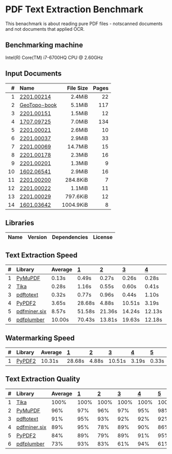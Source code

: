 # PDF Text Extraction Benchmark
This benachmark is about reading pure PDF files - notscanned documents and not documents that applied OCR.

## Benchmarking machine
 Intel(R) Core(TM) i7-6700HQ CPU @ 2.60GHz

## Input Documents
| #  |                                               Name                                               | File Size | Pages |
| -: | :----------------------------------------------------------------------------------------------- | --------: | ----: |
|  1 | [2201.00214](https://arxiv.org/pdf/2201.00214.pdf)                                               |    2.4MiB |    22 |
|  2 | [GeoTopo-book](https://github.com/py-pdf/sample-files/raw/main/009-pdflatex-geotopo/GeoTopo.pdf) |    5.1MiB |   117 |
|  3 | [2201.00151](https://arxiv.org/pdf/2201.00151.pdf)                                               |    1.5MiB |    12 |
|  4 | [1707.09725](https://arxiv.org/pdf/1707.09725.pdf)                                               |    7.0MiB |   134 |
|  5 | [2201.00021](https://arxiv.org/pdf/2201.00021.pdf)                                               |    2.6MiB |    10 |
|  6 | [2201.00037](https://arxiv.org/pdf/2201.00037.pdf)                                               |    2.9MiB |    33 |
|  7 | [2201.00069](https://arxiv.org/pdf/2201.00069.pdf)                                               |   14.7MiB |    15 |
|  8 | [2201.00178](https://arxiv.org/pdf/2201.00178.pdf)                                               |    2.3MiB |    16 |
|  9 | [2201.00201](https://arxiv.org/pdf/2201.00201.pdf)                                               |    1.3MiB |     9 |
| 10 | [1602.06541](https://arxiv.org/pdf/1602.06541.pdf)                                               |    2.9MiB |    16 |
| 11 | [2201.00200](https://arxiv.org/pdf/2201.00200.pdf)                                               |  284.8KiB |     7 |
| 12 | [2201.00022](https://arxiv.org/pdf/2201.00022.pdf)                                               |    1.1MiB |    11 |
| 13 | [2201.00029](https://arxiv.org/pdf/2201.00029.pdf)                                               |  797.6KiB |    12 |
| 14 | [1601.03642](https://arxiv.org/pdf/1601.03642.pdf)                                               | 1004.9KiB |     8 |

## Libraries
| Name | Version | Dependencies | License |
| ---: | :------ | -----------: | ------: |


## Text Extraction Speed

| #  |                          Library                          | Average | [   1   ](https://arxiv.org/pdf/2201.00214.pdf) | [   2   ](https://github.com/py-pdf/sample-files/raw/main/009-pdflatex-geotopo/GeoTopo.pdf) | [   3   ](https://arxiv.org/pdf/2201.00151.pdf) | [   4   ](https://arxiv.org/pdf/1707.09725.pdf) | [   5   ](https://arxiv.org/pdf/2201.00021.pdf) | [   6   ](https://arxiv.org/pdf/2201.00037.pdf) | [   7   ](https://arxiv.org/pdf/2201.00069.pdf) | [   8   ](https://arxiv.org/pdf/2201.00178.pdf) | [   9   ](https://arxiv.org/pdf/2201.00201.pdf) | [  10   ](https://arxiv.org/pdf/1602.06541.pdf) | [  11   ](https://arxiv.org/pdf/2201.00200.pdf) | [  12   ](https://arxiv.org/pdf/2201.00022.pdf) | [  13   ](https://arxiv.org/pdf/2201.00029.pdf) | [  14   ](https://arxiv.org/pdf/1601.03642.pdf) |
| :- | :-------------------------------------------------------- | :------ | :---------------------------------------------- | :------------------------------------------------------------------------------------------ | :---------------------------------------------- | :---------------------------------------------- | :---------------------------------------------- | :---------------------------------------------- | :---------------------------------------------- | :---------------------------------------------- | :---------------------------------------------- | :---------------------------------------------- | :---------------------------------------------- | :---------------------------------------------- | :---------------------------------------------- | :---------------------------------------------- |
| 1  | [PyMuPDF        ](https://pypi.org/project/PyMuPDF/)      |   0.13s | 0.49s                                           | 0.27s                                                                                       | 0.26s                                           | 0.28s                                           | 0.05s                                           | 0.13s                                           | 0.06s                                           | 0.06s                                           | 0.05s                                           | 0.08s                                           | 0.03s                                           | 0.04s                                           | 0.02s                                           | 0.02s                                           |
| 2  | [Tika           ](https://pypi.org/project/tika/)         |   0.28s | 1.16s                                           | 0.55s                                                                                       | 0.60s                                           | 0.41s                                           | 0.12s                                           | 0.22s                                           | 0.15s                                           | 0.16s                                           | 0.11s                                           | 0.12s                                           | 0.06s                                           | 0.07s                                           | 0.11s                                           | 0.06s                                           |
| 3  | [pdftotext      ](https://pypi.org/project/pdftotext/)    |   0.32s | 0.77s                                           | 0.96s                                                                                       | 0.44s                                           | 1.10s                                           | 0.09s                                           | 0.27s                                           | 0.21s                                           | 0.15s                                           | 0.08s                                           | 0.14s                                           | 0.05s                                           | 0.08s                                           | 0.04s                                           | 0.04s                                           |
| 4  | [PyPDF2         ](https://pypi.org/project/PyPDF2/)       |   3.65s | 28.68s                                          | 4.88s                                                                                       | 10.51s                                          | 3.19s                                           | 0.33s                                           | 0.93s                                           | 0.43s                                           | 0.56s                                           | 0.34s                                           | 0.60s                                           | 0.23s                                           | 0.26s                                           | 0.00s                                           | 0.16s                                           |
| 5  | [pdfminer.six   ](https://pypi.org/project/pdfminer.six/) |   8.57s | 51.58s                                          | 21.36s                                                                                      | 14.24s                                          | 12.13s                                          | 2.31s                                           | 4.29s                                           | 2.14s                                           | 2.29s                                           | 1.97s                                           | 3.07s                                           | 1.54s                                           | 1.27s                                           | 0.94s                                           | 0.89s                                           |
| 6  | [pdfplumber     ](https://pypi.org/project/pdfplumber/)   |  10.00s | 70.43s                                          | 13.81s                                                                                      | 19.63s                                          | 12.18s                                          | 3.10s                                           | 5.04s                                           | 2.34s                                           | 2.21s                                           | 2.39s                                           | 3.42s                                           | 1.86s                                           | 1.47s                                           | 1.22s                                           | 0.93s                                           |


## Watermarking Speed

| #  |                       Library                       | Average | [   1   ](https://arxiv.org/pdf/2201.00214.pdf) | [   2   ](https://github.com/py-pdf/sample-files/raw/main/009-pdflatex-geotopo/GeoTopo.pdf) | [   3   ](https://arxiv.org/pdf/2201.00151.pdf) | [   4   ](https://arxiv.org/pdf/1707.09725.pdf) | [   5   ](https://arxiv.org/pdf/2201.00021.pdf) | [   6   ](https://arxiv.org/pdf/2201.00037.pdf) | [   7   ](https://arxiv.org/pdf/2201.00069.pdf) | [   8   ](https://arxiv.org/pdf/2201.00178.pdf) | [   9   ](https://arxiv.org/pdf/2201.00201.pdf) | [  10   ](https://arxiv.org/pdf/1602.06541.pdf) | [  11   ](https://arxiv.org/pdf/2201.00200.pdf) | [  12   ](https://arxiv.org/pdf/2201.00022.pdf) | [  13   ](https://arxiv.org/pdf/2201.00029.pdf) | [  14   ](https://arxiv.org/pdf/1601.03642.pdf) |
| :- | :-------------------------------------------------- | :------ | :---------------------------------------------- | :------------------------------------------------------------------------------------------ | :---------------------------------------------- | :---------------------------------------------- | :---------------------------------------------- | :---------------------------------------------- | :---------------------------------------------- | :---------------------------------------------- | :---------------------------------------------- | :---------------------------------------------- | :---------------------------------------------- | :---------------------------------------------- | :---------------------------------------------- | :---------------------------------------------- |
| 1  | [PyPDF2         ](https://pypi.org/project/PyPDF2/) |  10.31s | 28.68s                                          | 4.88s                                                                                       | 10.51s                                          | 3.19s                                           | 0.33s                                           | 0.93s                                           | 0.43s                                           | 0.56s                                           | 0.34s                                           | 0.60s                                           | 0.23s                                           | 0.26s                                           | 0.00s                                           | 0.16s                                           |

## Text Extraction Quality

| #  |                          Library                          | Average | [   1   ](https://arxiv.org/pdf/2201.00214.pdf) | [   2   ](https://github.com/py-pdf/sample-files/raw/main/009-pdflatex-geotopo/GeoTopo.pdf) | [   3   ](https://arxiv.org/pdf/2201.00151.pdf) | [   4   ](https://arxiv.org/pdf/1707.09725.pdf) | [   5   ](https://arxiv.org/pdf/2201.00021.pdf) | [   6   ](https://arxiv.org/pdf/2201.00037.pdf) | [   7   ](https://arxiv.org/pdf/2201.00069.pdf) | [   8   ](https://arxiv.org/pdf/2201.00178.pdf) | [   9   ](https://arxiv.org/pdf/2201.00201.pdf) | [  10   ](https://arxiv.org/pdf/1602.06541.pdf) | [  11   ](https://arxiv.org/pdf/2201.00200.pdf) | [  12   ](https://arxiv.org/pdf/2201.00022.pdf) | [  13   ](https://arxiv.org/pdf/2201.00029.pdf) | [  14   ](https://arxiv.org/pdf/1601.03642.pdf) |
| :- | :-------------------------------------------------------- | :------ | :---------------------------------------------- | :------------------------------------------------------------------------------------------ | :---------------------------------------------- | :---------------------------------------------- | :---------------------------------------------- | :---------------------------------------------- | :---------------------------------------------- | :---------------------------------------------- | :---------------------------------------------- | :---------------------------------------------- | :---------------------------------------------- | :---------------------------------------------- | :---------------------------------------------- | :---------------------------------------------- |
| 1  | [Tika           ](https://pypi.org/project/tika/)         | 100%    | 100%                                            | 100%                                                                                        | 100%                                            | 100%                                            | 100%                                            | 100%                                            | 100%                                            | 100%                                            | 100%                                            | 100%                                            | 100%                                            | 100%                                            |  99%                                            | 100%                                            |
| 2  | [PyMuPDF        ](https://pypi.org/project/PyMuPDF/)      |  96%    |  97%                                            |  96%                                                                                        |  97%                                            |  95%                                            |  98%                                            |  97%                                            |  93%                                            |  95%                                            |  99%                                            |  92%                                            |  98%                                            |  94%                                            |  98%                                            |  95%                                            |
| 3  | [pdftotext      ](https://pypi.org/project/pdftotext/)    |  91%    |  95%                                            |  93%                                                                                        |  92%                                            |  92%                                            |  92%                                            |  96%                                            |  90%                                            |  93%                                            |  97%                                            |  78%                                            |  94%                                            |  92%                                            |  96%                                            |  77%                                            |
| 4  | [pdfminer.six   ](https://pypi.org/project/pdfminer.six/) |  89%    |  95%                                            |  78%                                                                                        |  89%                                            |  90%                                            |  86%                                            |  94%                                            |  90%                                            |  90%                                            |  92%                                            |  87%                                            |  94%                                            |  83%                                            |  97%                                            |  83%                                            |
| 5  | [PyPDF2         ](https://pypi.org/project/PyPDF2/)       |  84%    |  89%                                            |  79%                                                                                        |  89%                                            |  91%                                            |  95%                                            |  92%                                            |  90%                                            |  89%                                            |  97%                                            |  90%                                            |  97%                                            |  91%                                            |   0%                                            |  94%                                            |
| 6  | [pdfplumber     ](https://pypi.org/project/pdfplumber/)   |  73%    |  93%                                            |  83%                                                                                        |  61%                                            |  94%                                            |  61%                                            |  94%                                            |  58%                                            |  86%                                            |  57%                                            |  55%                                            |  67%                                            |  57%                                            |  97%                                            |  65%                                            |
